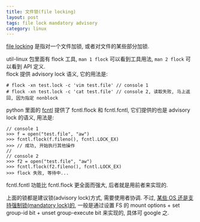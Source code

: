 ```yaml
---
title: 文件锁(file locking)
layout: post
tags: file lock mandatory advisory
category: linux
---
```


[file locking](http://en.wikipedia.org/wiki/File_locking) 是指对一个文件加锁, 或者对文件的某些部分加锁.

util-linux 包里面有 flock 工具, `man 1 flock` 可以看到工具用法, `man 2 flock` 可以看到 API 定义.  
flock 提供 advisory lock 语义, 它的用法是:

    # flock -xn test.lock -c 'vim test.file' // console 1
    # flock -xn test.lock -c 'cat test.file' // console 2, 读取失败, 马上返回, 因为指定 nonblock

python 里面的 [fcntl](http://docs.python.org/library/fcntl.html#module-fcntl) 提供了 fcntl.flock 和 fcntl.fcntl, 它们提供的也是 advisory lock 的语义, 用法是:

    // console 1
    >>> f = open("test.file", "aw")
    >>> fcntl.flock(f.fileno(), fcntl.LOCK_EX)
    >>> // 成功, 开始执行其他操作
    //
    // console 2
    >>> f2 = open("test.file", "aw")
    >>> fcntl.flock(f2.fileno(), fcntl.LOCK_EX) 
    >>> flock 失败, 等待中...

fcntl.fcntl 功能比 fcntl.flock 更全面而强大, 后者就是用前者来实现的.

上面的锁都是建议锁(advisory lock)方式, 需要使用者协调. 不过, [某些 OS 还是支持强制锁(mandatory lock)的](http://kernel.org/doc/Documentation/filesystems/mandatory-locking.txt), 一般是通过设置 FS 的 mount options + set group-id bit + unset group-execute bit 来实现的, 具体可 google 之.

